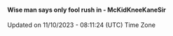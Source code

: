 #### Wise man says only fool rush in - McKidKneeKaneSir
Updated on 11/10/2023 - 08:11:24 (UTC) Time Zone
